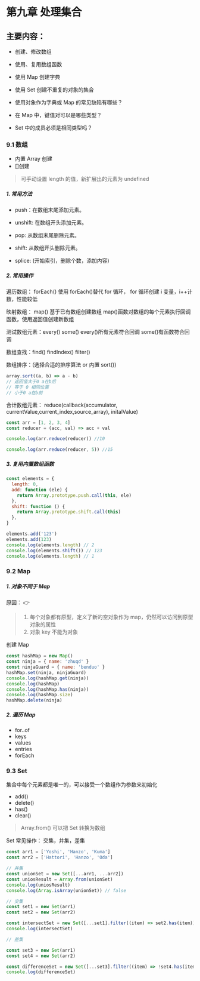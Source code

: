 # 第九章 处理集合

## 主要内容：

- 创建、修改数组
- 使用、复用数组函数
- 使用 Map 创建字典
- 使用 Set 创建不重复的对象的集合

- 使用对象作为字典或 Map 的常见缺陷有哪些？
- 在 Map 中，键值对可以是哪些类型？
- Set 中的成员必须是相同类型吗？

### 9.1 数组

- 内置 Array 创建
- []创建

> 可手动设置 length 的值，新扩展出的元素为 undefined

##### 1. 常用方法

- push：在数组末尾添加元素。
- unshift: 在数组开头添加元素。
- pop: 从数组末尾删除元素。
- shift: 从数组开头删除元素。

- splice: (开始索引，删除个数，添加内容)

##### 2. 常用操作

遍历数组： forEach()
使用 forEach()替代 for 循环， for 循环创建 i 变量，i++计数，性能较低

映射数组： map() 基于已有数组创建数组
map()函数对数组的每个元素执行回调函数，使用返回值创建新数组

测试数组元素：every() some()
every()所有元素符合回调 some()有函数符合回调

数组查找：find() findIndex() filter()

数组排序：(选择合适的排序算法 or 内置 sort())

```js
array.sort((a, b) => a - b)
// 返回值大于0 a在b后
// 等于 0 相同位置
// 小于0 a在b前
```

合计数组元素： reduce(callback(accumulator, currentValue,current_index,source_array), initalValue)

```js
const arr = [1, 2, 3, 4]
const reducer = (acc, val) => acc + val

console.log(arr.reduce(reducer)) //10

console.log(arr.reduce(reducer, 5)) //15
```

##### 3. 复用内置数组函数

```js
const elements = {
  length: 0,
  add: function (ele) {
    return Array.prototype.push.call(this, ele)
  },
  shift: function () {
    return Array.prototype.shift.call(this)
  },
}

elements.add('123')
elements.add(123)
console.log(elements.length) // 2
console.log(elements.shift()) // 123
console.log(elements.length) // 1
```

### 9.2 Map

##### 1. 对象不同于 Map

原因： :point_right:

> 1. 每个对象都有原型，定义了新的空对象作为 map，仍然可以访问到原型对象的属性
> 2. 对象 key 不能为对象

创建 Map

```js
const hashMap = new Map()
const ninja = { name: 'zhuqd' }
const ninjaGuard = { name: 'benduo' }
hashMap.set(ninja, ninjaGuard)
console.log(hashMap.get(ninja))
console.log(hashMap)
console.log(hashMap.has(ninja))
console.log(hashMap.size)
hashMap.delete(ninja)
```

##### 2. 遍历 Map

- for..of
- keys
- values
- entries
- forEach

### 9.3 Set

集合中每个元素都是唯一的，可以接受一个数组作为参数来初始化

- add()
- delete()
- has()
- clear()

> Array.from() 可以把 Set 转换为数组

Set 常见操作： 交集，并集，差集

```js
const arr1 = ['Yoshi', 'Hanzo', 'Kuma']
const arr2 = ['Hattori', 'Hanzo', 'Oda']

// 并集
const unionSet = new Set([...arr1, ...arr2])
const uniosResult = Array.from(unionSet)
console.log(uniosResult)
console.log(Array.isArray(unionSet)) // false

// 交集
const set1 = new Set(arr1)
const set2 = new Set(arr2)

const intersectSet = new Set([...set1].filter((item) => set2.has(item)))
console.log(intersectSet)

// 差集

const set3 = new Set(arr1)
const set4 = new Set(arr2)

const differenceSet = new Set([...set3].filter((item) => !set4.has(item)))
console.log(differenceSet)
```
